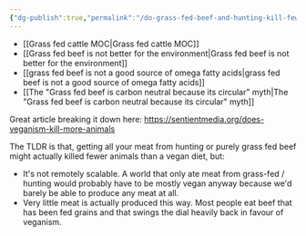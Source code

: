 ```yaml
---
{"dg-publish":true,"permalink":"/do-grass-fed-beef-and-hunting-kill-fewer-animals-than-a-vegan-diet/","tags":["grass_fed_cattle"],"created":"2025-10-23T17:42:41.492+01:00","updated":"2025-10-23T18:06:08.599+01:00"}
---
```


- [[Grass fed cattle MOC\|Grass fed cattle MOC]]
- [[Grass fed beef is not better for the environment\|Grass fed beef is not better for the environment]]
- [[grass fed beef is not a good source of omega fatty acids\|grass fed beef is not a good source of omega fatty acids]]
- [[The "Grass fed beef is carbon neutral because its circular" myth\|The "Grass fed beef is carbon neutral because its circular" myth]]

Great article breaking it down here: https://sentientmedia.org/does-veganism-kill-more-animals

The TLDR is that, getting all your meat from hunting or purely grass fed beef might actually killed fewer animals than a vegan diet, but:
- It's not remotely scalable. A world that only ate meat from grass-fed / hunting would probably have to be mostly vegan anyway because we'd barely be able to produce any meat at all.
- Very little meat is actually produced this way. Most people eat beef that has been fed grains and that swings the dial heavily back in favour of veganism.